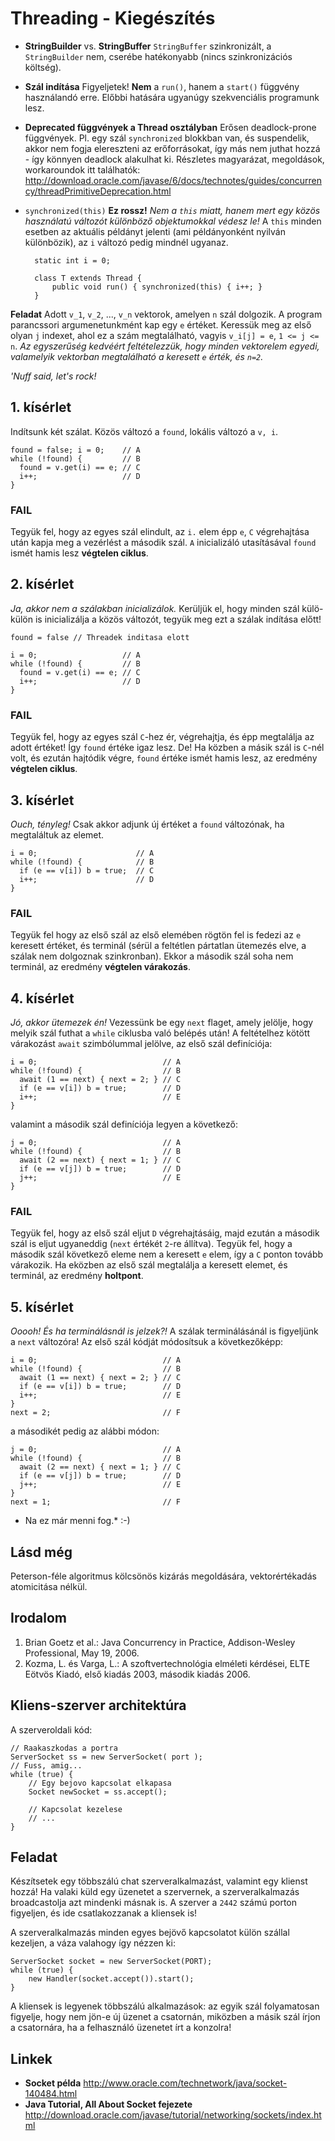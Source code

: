 # Threading - Kiegészítés #

* **StringBuilder** vs. **StringBuffer** `StringBuffer` szinkronizált, a
  `StringBuilder` nem, cserébe hatékonyabb (nincs szinkronizációs költség).
* **Szál indítása** Figyeljetek! **Nem** a `run()`, hanem a `start()` függvény
  használandó erre. Előbbi hatására ugyanúgy szekvenciális programunk lesz.
* **Deprecated függvények a Thread osztályban** Erősen deadlock-prone
  függvények. Pl. egy szál `synchronized` blokkban van, és suspendelik, akkor
  nem fogja elereszteni az erőforrásokat, így más nem juthat hozzá - így könnyen
  deadlock alakulhat ki. Részletes magyarázat, megoldások, workaroundok itt
  találhatók: <http://download.oracle.com/javase/6/docs/technotes/guides/concurrency/threadPrimitiveDeprecation.html>
* `synchronized(this)` **Ez rossz!** *Nem a `this` miatt, hanem mert egy közös használatú változót különböző objektumokkal védesz le!*
  A `this` minden esetben az aktuális példányt jelenti (ami példányonként
  nyilván különbözik), az `i` változó pedig mindnél ugyanaz.  

		static int i = 0;
		
		class T extends Thread {
		    public void run() { synchronized(this) { i++; }
		}


**Feladat** Adott `v_1`, `v_2`, ..., `v_n` vektorok, amelyen `n` szál dolgozik.
A program parancssori argumenetunkmént kap egy `e` értéket. Keressük meg az első
olyan `j` indexet, ahol ez a szám megtalálható, vagyis `v_i[j] = e`,
`1 <= j <= n`. *Az egyszerűség kedvéért feltételezzük, hogy minden vektorelem*
*egyedi, valamelyik vektorban megtalálható a keresett `e` érték, és `n=2`.*

*'Nuff said, let's rock!*

## 1. kísérlet ##
Indítsunk két szálat. Közös változó a `found`, lokális változó a `v, i`.

	found = false; i = 0;    // A
	while (!found) {         // B
	  found = v.get(i) == e; // C
	  i++;                   // D
	}     

### FAIL ###
Tegyük fel, hogy az egyes szál elindult, az `i.` elem épp `e`, `C` végrehajtása
után kapja meg a vezérlést a második szál. `A` inicializáló utasításával `found`
ismét hamis lesz **végtelen ciklus**.

## 2. kísérlet ##
*Ja, akkor nem a szálakban inicializálok.* Kerüljük el, hogy minden szál
külö-külön is inicializálja a közös változót, tegyük meg ezt a szálak indítása
előtt!

	found = false // Threadek inditasa elott
	
	i = 0;                   // A
	while (!found) {         // B
	  found = v.get(i) == e; // C
	  i++;                   // D
	}     

### FAIL ###
Tegyük fel, hogy az egyes szál `C`-hez ér, végrehajtja, és épp megtalálja az
adott értéket! Így `found` értéke igaz lesz. De! Ha közben a másik szál is
`C`-nél volt, és ezután hajtódik végre, `found` értéke ismét hamis lesz, az
eredmény **végtelen ciklus**.

## 3. kísérlet ##
*Ouch, tényleg!* Csak akkor adjunk új értéket a `found` változónak, ha
megtaláltuk az elemet.

	i = 0;                      // A
	while (!found) {            // B
	  if (e == v[i]) b = true;  // C
	  i++;                      // D
	}

### FAIL ###
Tegyük fel hogy az első szál az első elemében rögtön fel is fedezi az `e`
keresett értéket, és terminál (sérül a feltétlen pártatlan ütemezés elve, a
szálak nem dolgoznak szinkronban). Ekkor a második szál soha nem terminál, az
eredmény **végtelen várakozás**.

## 4. kísérlet ##
*Jó, akkor ütemezek én!* Vezessünk be egy `next` flaget, amely jelölje, hogy
melyik szál futhat a `while` ciklusba való belépés után! A feltételhez kötött
várakozást `await` szimbólummal jelölve, az első szál definíciója:

	i = 0;                            // A
	while (!found) {                  // B
	  await (1 == next) { next = 2; } // C
	  if (e == v[i]) b = true;        // D
	  i++;                            // E
	}

valamint a második szál definíciója legyen a következő:

	j = 0;                            // A
	while (!found) {                  // B
	  await (2 == next) { next = 1; } // C
	  if (e == v[j]) b = true;        // D
	  j++;                            // E
	}

### FAIL ###
Tegyük fel, hogy az első szál eljut `D` végrehajtásáig, majd ezután a második
szál is eljut ugyaneddig (`next` értékét `2`-re állítva). Tegyük fel, hogy a
második szál következő eleme nem a keresett `e` elem, így a `C` ponton tovább
várakozik. Ha eközben az első szál megtalálja a keresett elemet, és terminál, az
eredmény **holtpont**.

## 5. kísérlet ##
*Ooooh! És ha terminálásnál is jelzek?!* A szálak terminálásánál is figyeljünk a
`next` változóra! Az első szál kódját módosítsuk a következőképp:

	i = 0;                            // A
	while (!found) {                  // B
	  await (1 == next) { next = 2; } // C
	  if (e == v[i]) b = true;        // D
	  i++;                            // E
	}
	next = 2;                         // F

a másodikét pedig az alábbi módon:

	j = 0;                            // A
	while (!found) {                  // B
	  await (2 == next) { next = 1; } // C
	  if (e == v[j]) b = true;        // D
	  j++;                            // E
	}
	next = 1;                         // F

* Na ez már menni fog.* :-)

## Lásd még ##
Peterson-féle algoritmus kölcsönös kizárás megoldására, vektorértékadás atomicitása nélkül.

## Irodalom ##
1. Brian Goetz et al.: Java Concurrency in Practice, Addison-Wesley
   Professional, May 19, 2006.
2. Kozma, L. és Varga, L.: A szoftvertechnológia elméleti kérdései, ELTE Eötvös
   Kiadó, első kiadás 2003, második kiadás 2006.

## Kliens-szerver architektúra ##
A szerveroldali kód:

	// Raakaszkodas a portra
	ServerSocket ss = new ServerSocket( port );
	// Fuss, amig...
	while (true) {
	    // Egy bejovo kapcsolat elkapasa
	    Socket newSocket = ss.accept();
	
	    // Kapcsolat kezelese
	    // ...
	}

## Feladat ##
Készítsetek egy többszálú chat szerveralkalmazást, valamint egy klienst hozzá!
Ha valaki küld egy üzenetet a szervernek, a szerveralkalmazás broadcastolja azt
mindenki másnak is. A szerver a `2442` számú porton figyeljen, és ide
csatlakozzanak a kliensek is!

A szerveralkalmazás minden egyes bejövő kapcsolatot külön szállal kezeljen, a
váza valahogy így nézzen ki:

	ServerSocket socket = new ServerSocket(PORT);
	while (true) {
	    new Handler(socket.accept()).start();
	}

A kliensek is legyenek többszálú alkalmazások: az egyik szál folyamatosan
figyelje, hogy nem jön-e új üzenet a csatornán, miközben a másik szál írjon a
csatornára, ha a felhasználó üzenetet írt a konzolra!

## Linkek ##
* **Socket példa** <http://www.oracle.com/technetwork/java/socket-140484.html>
* **Java Tutorial, All About Socket fejezete** <http://download.oracle.com/javase/tutorial/networking/sockets/index.html>
